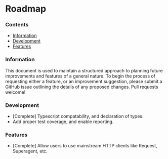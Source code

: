 # Roadmap

### Contents

- [Information](#information)
- [Development](#development)
- [Features](#features)

### Information

This document is used to maintain a structured approach to planning future improvements and features of a general
nature. To begin the process of requesting either a feature, or an improvement suggestion, please submit a GitHub issue
outlining the details of any proposed changes. Pull requests welcome!

### Development

- [Complete] Typescript compatability, and declaration of types.
- Add proper test coverage, and enable reporting.

### Features

- [Complete] Allow users to use mainstream HTTP clients like Request, Superagent, etc.
